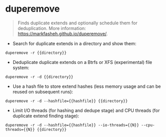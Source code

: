 # duperemove

> Finds duplicate extends and optionally schedule them for deduplication.
> More information: <https://markfasheh.github.io/duperemove/>.

- Search for duplicate extends in a directory and show them:

`duperemove -r {{directory}}`

- Deduplicate duplicate extends on a Btrfs or XFS (experimental) file system:

`duperemove -r -d {{directory}}`

- Use a hash file to store extend hashes (less memory usage and can be reused on subsequent runs):

`duperemove -r -d --hashfile={{hashfile}} {{directory}}`

- Limit I/O threads (for hashing and dedupe stage) and CPU threads (for duplicate extend finding stage):

`duperemove -r -d --hashfile={{hashfile}} --io-threads={{N}} --cpu-threads={{N}} {{directory}}`
